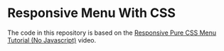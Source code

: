# Responsive Menu With CSS

The code in this repository is based on the
[Responsive Pure CSS Menu Tutorial (No Javascript)](https://www.youtube.com/watch?v=sjrp1FEHnyA)
video.
